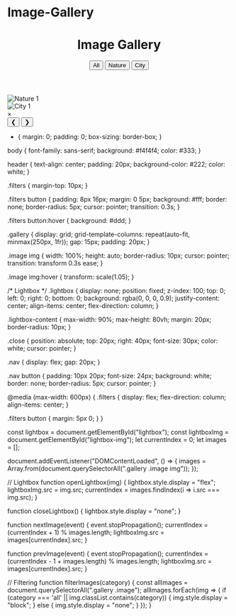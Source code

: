 # Image-Gallery

<!DOCTYPE html>
<html lang="en">
<head>
  <meta charset="UTF-8" />
  <meta name="viewport" content="width=device-width, initial-scale=1.0"/>
  <title>Responsive Image Gallery</title>
  <link rel="stylesheet" href="style.css" />
</head>
<body>

  <header>
    <h1>Image Gallery</h1>
    <div class="filters">
      <button onclick="filterImages('all')">All</button>
      <button onclick="filterImages('nature')">Nature</button>
      <button onclick="filterImages('city')">City</button>
    </div>
  </header>

  <main class="gallery">
    <!-- Images with categories -->
    <div class="image nature">
      <img src="images/nature1.jpg" alt="Nature 1" onclick="openLightbox(this)" />
    </div>
    <div class="image city">
      <img src="images/city1.jpg" alt="City 1" onclick="openLightbox(this)" />
    </div>
    <!-- Add more images here with class 'nature' or 'city' -->
  </main>

  <!-- Lightbox view -->
  <div id="lightbox" class="lightbox" onclick="closeLightbox()">
    <span class="close">&times;</span>
    <img class="lightbox-content" id="lightbox-img" />
    <div class="nav">
      <button onclick="prevImage(event)">❮</button>
      <button onclick="nextImage(event)">❯</button>
    </div>
  </div>

  <script src="script.js"></script>
</body>
</html>

* {
  margin: 0;
  padding: 0;
  box-sizing: border-box;
}

body {
  font-family: sans-serif;
  background: #f4f4f4;
  color: #333;
}

header {
  text-align: center;
  padding: 20px;
  background-color: #222;
  color: white;
}

.filters {
  margin-top: 10px;
}

.filters button {
  padding: 8px 16px;
  margin: 0 5px;
  background: #fff;
  border: none;
  border-radius: 5px;
  cursor: pointer;
  transition: 0.3s;
}

.filters button:hover {
  background: #ddd;
}

.gallery {
  display: grid;
  grid-template-columns: repeat(auto-fit, minmax(250px, 1fr));
  gap: 15px;
  padding: 20px;
}

.image img {
  width: 100%;
  height: auto;
  border-radius: 10px;
  cursor: pointer;
  transition: transform 0.3s ease;
}

.image img:hover {
  transform: scale(1.05);
}

/* Lightbox */
.lightbox {
  display: none;
  position: fixed;
  z-index: 100;
  top: 0; left: 0; right: 0; bottom: 0;
  background: rgba(0, 0, 0, 0.9);
  justify-content: center;
  align-items: center;
  flex-direction: column;
}

.lightbox-content {
  max-width: 90%;
  max-height: 80vh;
  margin: 20px;
  border-radius: 10px;
}

.close {
  position: absolute;
  top: 20px;
  right: 40px;
  font-size: 30px;
  color: white;
  cursor: pointer;
}

.nav {
  display: flex;
  gap: 20px;
}

.nav button {
  padding: 10px 20px;
  font-size: 24px;
  background: white;
  border: none;
  border-radius: 5px;
  cursor: pointer;
}

@media (max-width: 600px) {
  .filters {
    display: flex;
    flex-direction: column;
    align-items: center;
  }

  .filters button {
    margin: 5px 0;
  }
}

const lightbox = document.getElementById("lightbox");
const lightboxImg = document.getElementById("lightbox-img");
let currentIndex = 0;
let images = [];

document.addEventListener("DOMContentLoaded", () => {
  images = Array.from(document.querySelectorAll(".gallery .image img"));
});

// Lightbox
function openLightbox(img) {
  lightbox.style.display = "flex";
  lightboxImg.src = img.src;
  currentIndex = images.findIndex(i => i.src === img.src);
}

function closeLightbox() {
  lightbox.style.display = "none";
}

function nextImage(event) {
  event.stopPropagation();
  currentIndex = (currentIndex + 1) % images.length;
  lightboxImg.src = images[currentIndex].src;
}

function prevImage(event) {
  event.stopPropagation();
  currentIndex = (currentIndex - 1 + images.length) % images.length;
  lightboxImg.src = images[currentIndex].src;
}

// Filtering
function filterImages(category) {
  const allImages = document.querySelectorAll(".gallery .image");
  allImages.forEach(img => {
    if (category === 'all' || img.classList.contains(category)) {
      img.style.display = "block";
    } else {
      img.style.display = "none";
    }
  });
}
